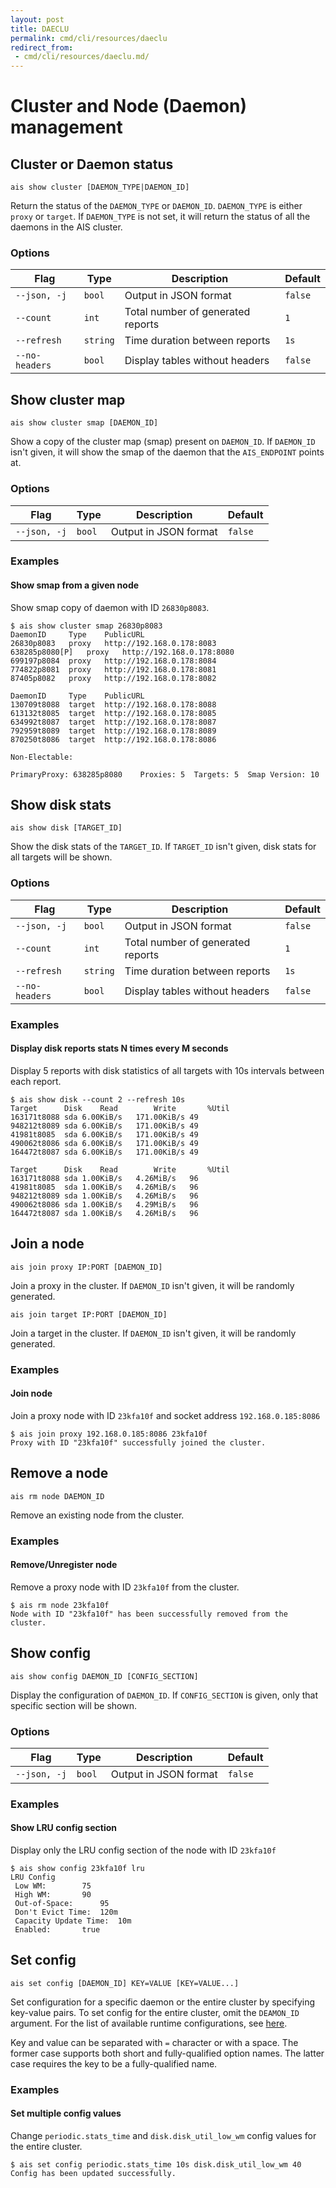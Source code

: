 ```yaml
---
layout: post
title: DAECLU
permalink: cmd/cli/resources/daeclu
redirect_from:
 - cmd/cli/resources/daeclu.md/
---
```


# Cluster and Node (Daemon) management

## Cluster or Daemon status

`ais show cluster [DAEMON_TYPE|DAEMON_ID]`

Return the status of the `DAEMON_TYPE` or `DAEMON_ID`. `DAEMON_TYPE` is either `proxy` or `target`.
If `DAEMON_TYPE` is not set, it will return the status of all the daemons in the AIS cluster.

### Options

| Flag | Type | Description | Default |
| --- | --- | --- | --- |
| `--json, -j` | `bool` | Output in JSON format | `false` |
| `--count` | `int` | Total number of generated reports | `1` |
| `--refresh` | `string` | Time duration between reports | `1s` |
| `--no-headers` | `bool` | Display tables without headers | `false` |

## Show cluster map

`ais show cluster smap [DAEMON_ID]`

Show a copy of the cluster map (smap) present on `DAEMON_ID`.
If `DAEMON_ID` isn't given, it will show the smap of the daemon that the `AIS_ENDPOINT` points at.

### Options

| Flag | Type | Description | Default |
| --- | --- | --- | --- |
| `--json, -j` | `bool` | Output in JSON format | `false` |

### Examples

#### Show smap from a given node

Show smap copy of daemon with ID `26830p8083`.

```console
$ ais show cluster smap 26830p8083
DaemonID	 Type	 PublicURL
26830p8083	 proxy	 http://192.168.0.178:8083
638285p8080[P]	 proxy	 http://192.168.0.178:8080
699197p8084	 proxy	 http://192.168.0.178:8084
774822p8081	 proxy	 http://192.168.0.178:8081
87405p8082	 proxy	 http://192.168.0.178:8082

DaemonID	 Type	 PublicURL
130709t8088	 target	 http://192.168.0.178:8088
613132t8085	 target	 http://192.168.0.178:8085
634992t8087	 target	 http://192.168.0.178:8087
792959t8089	 target	 http://192.168.0.178:8089
870250t8086	 target	 http://192.168.0.178:8086

Non-Electable:

PrimaryProxy: 638285p8080	 Proxies: 5	 Targets: 5	 Smap Version: 10
```

## Show disk stats

`ais show disk [TARGET_ID]`

Show the disk stats of the `TARGET_ID`. If `TARGET_ID` isn't given, disk stats for all targets will be shown.

### Options

| Flag | Type | Description | Default |
| --- | --- | --- | --- |
| `--json, -j` | `bool` | Output in JSON format | `false` |
| `--count` | `int` | Total number of generated reports | `1` |
| `--refresh` | `string` | Time duration between reports | `1s` |
| `--no-headers` | `bool` | Display tables without headers | `false` |

### Examples

#### Display disk reports stats N times every M seconds

Display 5 reports with disk statistics of all targets with 10s intervals between each report.

```console
$ ais show disk --count 2 --refresh 10s
Target		Disk	Read		Write		%Util
163171t8088	sda	6.00KiB/s	171.00KiB/s	49
948212t8089	sda	6.00KiB/s	171.00KiB/s	49
41981t8085	sda	6.00KiB/s	171.00KiB/s	49
490062t8086	sda	6.00KiB/s	171.00KiB/s	49
164472t8087	sda	6.00KiB/s	171.00KiB/s	49

Target		Disk	Read		Write		%Util
163171t8088	sda	1.00KiB/s	4.26MiB/s	96
41981t8085	sda	1.00KiB/s	4.26MiB/s	96
948212t8089	sda	1.00KiB/s	4.26MiB/s	96
490062t8086	sda	1.00KiB/s	4.29MiB/s	96
164472t8087	sda	1.00KiB/s	4.26MiB/s	96
```

## Join a node

`ais join proxy IP:PORT [DAEMON_ID]`

Join a proxy in the cluster. If `DAEMON_ID` isn't given, it will be randomly generated.

`ais join target IP:PORT [DAEMON_ID]`

Join a target in the cluster. If `DAEMON_ID` isn't given, it will be randomly generated.

### Examples

#### Join node

Join a proxy node with ID `23kfa10f` and socket address `192.168.0.185:8086`

```console
$ ais join proxy 192.168.0.185:8086 23kfa10f
Proxy with ID "23kfa10f" successfully joined the cluster.
```

## Remove a node

`ais rm node DAEMON_ID`

Remove an existing node from the cluster.

### Examples

#### Remove/Unregister node

Remove a proxy node with ID `23kfa10f` from the cluster.

```console
$ ais rm node 23kfa10f
Node with ID "23kfa10f" has been successfully removed from the cluster.
```

## Show config

`ais show config DAEMON_ID [CONFIG_SECTION]`

Display the configuration of `DAEMON_ID`. If `CONFIG_SECTION` is given, only that specific section will be shown.

### Options

| Flag | Type | Description | Default |
| --- | --- | --- | --- |
| `--json, -j` | `bool` | Output in JSON format | `false` |

### Examples

#### Show LRU config section

Display only the LRU config section of the node with ID `23kfa10f`

```console
$ ais show config 23kfa10f lru
LRU Config
 Low WM:		75
 High WM:		90
 Out-of-Space:		95
 Don't Evict Time:	120m
 Capacity Update Time:	10m
 Enabled:		true
```

## Set config

`ais set config [DAEMON_ID] KEY=VALUE [KEY=VALUE...]`

Set configuration for a specific daemon or the entire cluster by specifying key-value pairs.
To set config for the entire cluster, omit the `DEAMON_ID` argument.
For the list of available runtime configurations, see [here](../../../docs/configuration.md#runtime-configuration).

Key and value can be separated with `=` character or with a space.
The former case supports both short and fully-qualified option names.
The latter case requires the key to be a fully-qualified name.

### Examples

#### Set multiple config values

Change `periodic.stats_time` and `disk.disk_util_low_wm` config values for the entire cluster.

```console
$ ais set config periodic.stats_time 10s disk.disk_util_low_wm 40
Config has been updated successfully.
```

